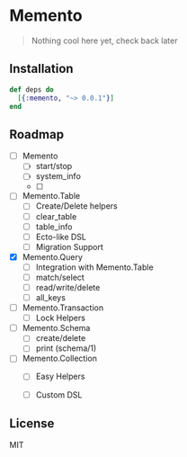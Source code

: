 Memento
=======

> Nothing cool here yet, check back later


## Installation

```elixir
def deps do
  [{:memento, "~> 0.0.1"}]
end
```


## Roadmap

 - [ ] Memento
    - [ ] start/stop
    - [ ] system_info
    - [ ] 
 - [ ] Memento.Table
    - [ ] Create/Delete helpers
    - [ ] clear_table
    - [ ] table_info
    - [ ] Ecto-like DSL
    - [ ] Migration Support
 - [x] Memento.Query
    - [ ] Integration with Memento.Table
    - [ ] match/select
    - [ ] read/write/delete
    - [ ] all_keys
 - [ ] Memento.Transaction
    - [ ] Lock Helpers
 - [ ] Memento.Schema
    - [ ] create/delete
    - [ ] print (schema/1)
 - [ ] Memento.Collection
    - [ ] Easy Helpers
    - [ ] Custom DSL


## License

MIT

